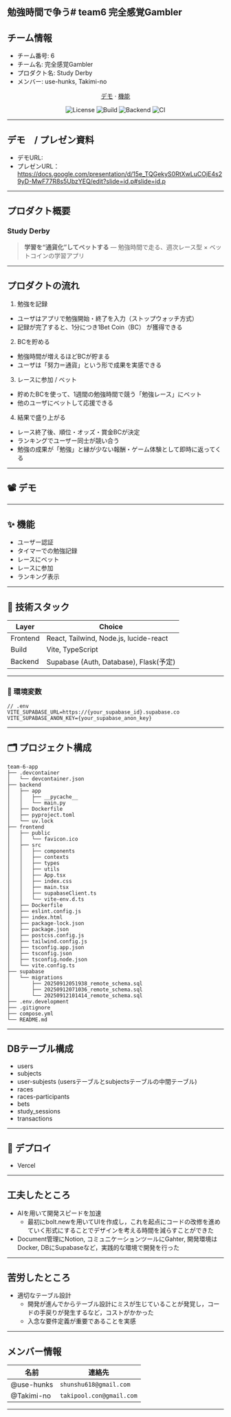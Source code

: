 
勉強時間で争う# team6 完全感覚Gambler
---

## チーム情報
- チーム番号: 6
- チーム名: 完全感覚Gambler
- プロダクト名: Study Derby
- メンバー: use-hunks, Takimi-no

<p align="center">
  <a href="#-demo">デモ</a> ·
  <a href="#-features">機能</a> 
</p>

<p align="center">
  <img alt="License" src="https://img.shields.io/badge/License-MIT-informational" />
  <img alt="Build" src="https://img.shields.io/badge/Build-Vite%20%2B%20React%20%2B%20TypeScript-blue" />
  <img alt="Backend" src="https://img.shields.io/badge/Backend-Supabase-success" />
  <img alt="CI" src="https://img.shields.io/badge/CI-GitHub%20Actions-lightgrey" />
</p>

---

## デモ　/ プレゼン資料
- デモURL: 
- プレゼンURL：https://docs.google.com/presentation/d/15e_TQGekyS0RtXwLuCOjE4s29yD-MwF77R8s5UbzYEQ/edit?slide=id.p#slide=id.p


---
## プロダクト概要
### Study Derby
> **学習を“通貨化”してベットする** ― 勉強時間で走る、週次レース型 × ベットコインの学習アプリ

---
## プロダクトの流れ
1. 勉強を記録
- ユーザはアプリで勉強開始・終了を入力（ストップウォッチ方式）
- 記録が完了すると、1分につき1Bet Coin（BC） が獲得できる
2. BCを貯める
- 勉強時間が増えるほどBCが貯まる
- ユーザは「努力＝通貨」という形で成果を実感できる
3. レースに参加 / ベット
- 貯めたBCを使って、1週間の勉強時間で競う「勉強レース」にベット
- 他のユーザにベットして応援できる
4. 結果で盛り上がる
- レース終了後、順位・オッズ・賞金BCが決定
- ランキングでユーザー同士が競い合う
- 勉強の成果が「勉強」と縁が少ない報酬・ゲーム体験として即時に返ってくる

---
## 📽️ デモ

---

## ✨ 機能
- ユーザー認証
- タイマーでの勉強記録
- レースにベット
- レースに参加 
- ランキング表示

---

## 🧱 技術スタック
| Layer | Choice |
|---|---|
| Frontend| React, Tailwind, Node.js, lucide-react|
| Build | Vite, TypeScript |
| Backend | Supabase (Auth, Database), Flask(予定)|

---
### 🔐 環境変数
```
// .env
VITE_SUPABASE_URL=https://{your_supabase_id}.supabase.co
VITE_SUPABASE_ANON_KEY={your_supabase_anon_key}
```
---

## 🗂️ プロジェクト構成

```
team-6-app
├── .devcontainer
│   └── devcontainer.json
├── backend
│   ├── app
│   │   ├── __pycache__
│   │   └── main.py
│   ├── Dockerfile
│   ├── pyproject.toml
│   └── uv.lock
├── frontend
│   ├── public
│   │   └── favicon.ico
│   ├── src
│   │   ├── components
│   │   ├── contexts
│   │   ├── types
│   │   ├── utils
│   │   ├── App.tsx
│   │   ├── index.css
│   │   ├── main.tsx
│   │   ├── supabaseClient.ts
│   │   └── vite-env.d.ts
│   ├── Dockerfile
│   ├── eslint.config.js
│   ├── index.html
│   ├── package-lock.json
│   ├── package.json
│   ├── postcss.config.js
│   ├── tailwind.config.js
│   ├── tsconfig.app.json
│   ├── tsconfig.json
│   ├── tsconfig.node.json
│   └── vite.config.ts
├── supabase
│   └── migrations
│       ├── 20250912051938_remote_schema.sql
│       ├── 20250912071036_remote_schema.sql
│       └── 20250912101414_remote_schema.sql
├── .env.development
├── .gitignore
├── compose.yml
└── README.md
```

---
## DBテーブル構成
- users
- subjects
- user-subjests (usersテーブルとsubjectsテーブルの中間テーブル)
- races
- races-participants
- bets
- study_sessions
- transactions

---
## 🚀 デプロイ
- Vercel

---
## 工夫したところ
- AIを用いて開発スピードを加速
	- 最初にbolt.newを用いてUIを作成し，これを起点にコードの改修を進めていく形式にすることでデザインを考える時間を減らすことができた
- Document管理にNotion, コミュニケーションツールにGahter, 開発環境はDocker, DBにSupabaseなど，実践的な環境で開発を行った


	

--- 
## 苦労したところ
- 適切なテーブル設計
    - 開発が進んでからテーブル設計にミスが生じていることが発覚し，コードの手戻りが発生するなど，コストがかかった
    - 入念な要件定義が重要であることを実感
    
---

## メンバー情報
| 名前 | 連絡先 |
|---|---|
| @use-hunks | `shunshu618@gmail.com` |
| @Takimi-no | `takipool.con@gmail.com` |

---
